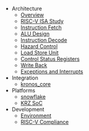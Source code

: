 - Architecture
  - [Overview](arch_overview.md)
  - [RISC-V ISA Study](rv32_study.md)
  - [Instruction Fetch](instr_fetch.md)
  - [ALU Design](alu_design.md)
  - [Instruction Decode](instr_decode.md)
  - [Hazard Control](hazard_ctrl.md)
  - [Load Store Unit](ldst_unit.md)
  - [Control Status Registers](csr.md)
  - [Write Back](write_back.md)
  - [Exceptions and Interrupts](excpt_intr.md)
- Integration
  - [kronos_core](integration.md)
- Platforms
  - [snowflake](snowflake.md)
  - [KRZ SoC](krz_soc.md)
- Development
  - [Environment](dev_env.md)
  - [RISC-V Compliance](compliance.md)
